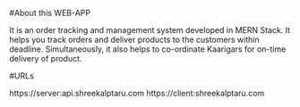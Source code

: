 #About this WEB-APP

It is an order tracking and management system developed in MERN Stack. It helps you track orders and deliver products to the customers within deadline. Simultaneously, it also helps to co-ordinate Kaarigars for on-time delivery of product.

#URLs

https://server:api.shreekalptaru.com
https://client:shreekalptaru.com
